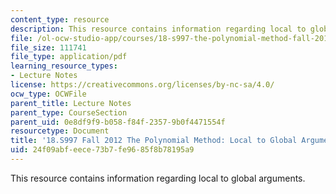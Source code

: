 ```yaml
---
content_type: resource
description: This resource contains information regarding local to global arguments.
file: /ol-ocw-studio-app/courses/18-s997-the-polynomial-method-fall-2012/24f09abfeece73b7fe9685f8b78195a9_MIT18_S997F12_lec23.pdf
file_size: 111741
file_type: application/pdf
learning_resource_types:
- Lecture Notes
license: https://creativecommons.org/licenses/by-nc-sa/4.0/
ocw_type: OCWFile
parent_title: Lecture Notes
parent_type: CourseSection
parent_uid: 0e8df9f9-b058-f84f-2357-9b0f4471554f
resourcetype: Document
title: '18.S997 Fall 2012 The Polynomial Method: Local to Global Arguments'
uid: 24f09abf-eece-73b7-fe96-85f8b78195a9
---
```

This resource contains information regarding local to global arguments.